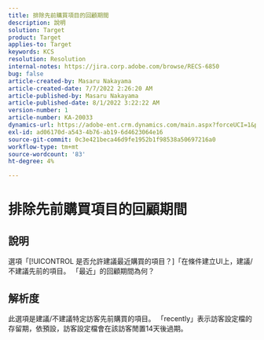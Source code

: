 ```yaml
---
title: 排除先前購買項目的回顧期間
description: 說明
solution: Target
product: Target
applies-to: Target
keywords: KCS
resolution: Resolution
internal-notes: https://jira.corp.adobe.com/browse/RECS-6850
bug: false
article-created-by: Masaru Nakayama
article-created-date: 7/7/2022 2:26:20 AM
article-published-by: Masaru Nakayama
article-published-date: 8/1/2022 3:22:22 AM
version-number: 1
article-number: KA-20033
dynamics-url: https://adobe-ent.crm.dynamics.com/main.aspx?forceUCI=1&pagetype=entityrecord&etn=knowledgearticle&id=c994422e-9cfd-ec11-82e5-000d3a5a3540
exl-id: ad06170d-a543-4b76-ab19-6d4623064e16
source-git-commit: 0c3e421beca46d9fe1952b1f98538a50697216a0
workflow-type: tm+mt
source-wordcount: '83'
ht-degree: 4%

---
```


# 排除先前購買項目的回顧期間

## 說明

選項「[!UICONTROL 是否允許建議最近購買的項目？]「在條件建立UI上，建議/不建議先前的項目。 「最近」的回顧期間為何？

## 解析度

此選項是建議/不建議特定訪客先前購買的項目。 「recently」表示訪客設定檔的存留期，依預設，訪客設定檔會在該訪客閒置14天後過期。
